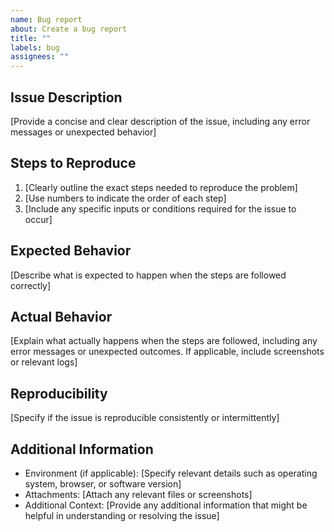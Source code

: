 ```yaml
---
name: Bug report
about: Create a bug report
title: ""
labels: bug
assignees: ""
---
```


## Issue Description

[Provide a concise and clear description of the issue, including any error messages or unexpected behavior]

## Steps to Reproduce

1. [Clearly outline the exact steps needed to reproduce the problem]
2. [Use numbers to indicate the order of each step]
3. [Include any specific inputs or conditions required for the issue to occur]

## Expected Behavior

[Describe what is expected to happen when the steps are followed correctly]

## Actual Behavior

[Explain what actually happens when the steps are followed, including any error messages or unexpected outcomes. If applicable, include screenshots or relevant logs]

## Reproducibility

[Specify if the issue is reproducible consistently or intermittently]

## Additional Information

- Environment (if applicable): [Specify relevant details such as operating system, browser, or software version]
- Attachments: [Attach any relevant files or screenshots]
- Additional Context: [Provide any additional information that might be helpful in understanding or resolving the issue]
